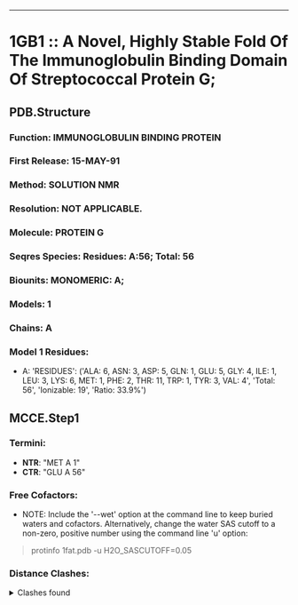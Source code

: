 ---
# 1GB1 :: A Novel, Highly Stable Fold Of The Immunoglobulin Binding Domain Of Streptococcal Protein G;
## PDB.Structure
### Function: IMMUNOGLOBULIN BINDING PROTEIN
### First Release: 15-MAY-91
### Method: SOLUTION NMR
### Resolution: NOT APPLICABLE.
### Molecule: PROTEIN G
### Seqres Species: Residues: A:56; Total: 56
### Biounits: MONOMERIC: A;
### Models: 1
### Chains: A
### Model 1 Residues:
  - A:
 'RESIDUES': ('ALA: 6, ASN: 3, ASP: 5, GLN: 1, GLU: 5, GLY: 4, ILE: 1, LEU: 3, LYS: 6, MET: 1, PHE: 2, THR: 11, TRP: 1, TYR: 3, VAL: 4', 'Total: 56', 'Ionizable: 19',
              'Ratio: 33.9%')

## MCCE.Step1
### Termini:
 - <strong>NTR</strong>: "MET A   1"
 - <strong>CTR</strong>: "GLU A  56"

### Free Cofactors:
  - NOTE: Include the '--wet' option at the command line to keep buried waters and cofactors. Alternatively, change the water SAS cutoff to a non-zero, positive number using the command line 'u' option:
  > protinfo 1fat.pdb -u H2O_SASCUTOFF=0.05

### Distance Clashes:
<details><summary>Clashes found</summary>

- d= 1.53: " CA  NTR A   1" to " CB  MET A   1"

</details>

